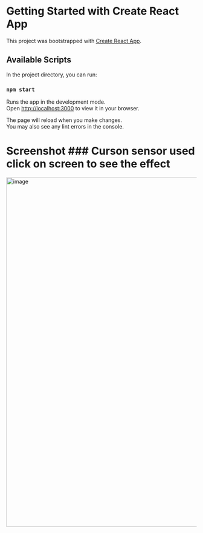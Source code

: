 # Getting Started with Create React App

This project was bootstrapped with [Create React App](https://github.com/facebook/create-react-app).

## Available Scripts

In the project directory, you can run:

### `npm start`

Runs the app in the development mode.\
Open [http://localhost:3000](http://localhost:3000) to view it in your browser.

The page will reload when you make changes.\
You may also see any lint errors in the console.

# Screenshot  ### Curson sensor used click on screen to see the effect
<img width="922" alt="image" src="https://github.com/avisekraj/Digital-Clock/assets/87957824/d6123008-fea6-4ec7-9d4b-49e3e0c52be0">
